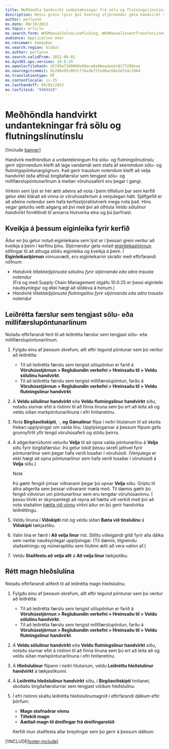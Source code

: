 ```yaml
---
title: Meðhöndla handvirkt undantekningar frá sölu og flutningslínutínslu
description: Þessi grein lýsir því hvernig stjórnendur geta handvirkt valið (eða afvalið) birgðafærslur til að laga vandamál sem stafa af skemmdum sölu- og millifærslupöntunargögnum.
author: perlynne
ms.date: 08/19/2022
ms.topic: article
ms.search.form: WHSManualSalesLinePicking, WHSManualInventTransferLinePicking, InventTransPick, WHSLoadLineManualCorrection, WHSTroubleshootingSelfService
audience: Application User
ms.reviewer: kamaybac
ms.search.region: Global
ms.author: perlynne
ms.search.validFrom: 2022-08-01
ms.dyn365.ops.version: 10.0.29
ms.openlocfilehash: d2f89a7109060e69aca6a06eadaedc017728bbae
ms.sourcegitcommit: 0220be95c007c77ba3b73fed8ac68a3d72dc2884
ms.translationtype: MT
ms.contentlocale: is-IS
ms.lasthandoff: 09/02/2022
ms.locfileid: "9404428"
---
```

# <a name="manually-handle-sales-and-transfer-line-picking-exceptions"></a>Meðhöndla handvirkt undantekningar frá sölu og flutningslínutínslu

[!include [banner](../includes/banner.md)]

Handvirk meðhöndlun á undantekningum frá sölu- og flutningslínutínslu gerir stjórnendum kleift að laga vandamál sem stafa af skemmdum sölu- og flutningspöntunargögnum. Það gerir traustum notendum kleift að velja handvirkt (eða aftína) birgðafærslur sem tengjast sölu- og millifærslupöntunarlínum á meðan vöruhúsaferli eru þegar í gangi.

Virknin sem lýst er hér ætti aðeins að nota í þeim tilfellum þar sem kerfið getur ekki klárað að vinna úr vöruhúsaferlum á venjulegan hátt. Sjálfgefið er að aðeins notendur sem hafa kerfisstjórahlutverk mega nota það. Hins vegar geturðu veitt aðgang að því með því að úthluta *Veldu sölulínur handvirkt* forréttindi til annarra hlutverka eins og þú þarfnast.

## <a name="turn-on-this-feature-for-your-system"></a>Kveikja á þessum eiginleika fyrir kerfið

Áður en þú getur notað eiginleikana sem lýst er í þessari grein verður að kveikja á þeim í kerfinu þínu. Stjórnendur geta notað [eiginleikastjórnun](../../fin-ops-core/fin-ops/get-started/feature-management/feature-management-overview.md) stillingar til að athuga stöðu eiginleika og kveikja á þeim. Í **Eiginleikastjórnun** vinnusvæði, eru eiginleikarnir skráðir með eftirfarandi nöfnum:

- *Handvirk tiltektarþjónusta sölulínu fyrir stjórnanda eða aðra trausta notendur*<br>(Frá og með Supply Chain Management útgáfu 10.0.25 er þessi eiginleiki nauðsynlegur og ekki hægt að slökkva á honum.)
- *Handvirk tiltektarþjónusta flutningslínu fyrir stjórnanda eða aðra trausta notendur*

## <a name="correct-transactions-related-to-sales-or-transfer-order-lines"></a>Leiðrétta færslur sem tengjast sölu- eða millifærslupöntunarlínum

Notaðu eftirfarandi ferli til að leiðrétta færslur sem tengjast sölu- eða millifærslupöntunarlínum.

1. Fylgdu einu af þessum skrefum, allt eftir tegund pöntunar sem þú verður að leiðrétta:

    - Til að leiðrétta færslu sem tengist sölupöntun er farið á **Vöruhússtjórnun \> Reglubundin verkefni \> Hreinsaðu til \> Veldu sölulínu handvirkt**.
    - Til að leiðrétta færslu sem tengist millifærslupöntun, farðu á **Vöruhússtjórnun \> Reglubundin verkefni \> Hreinsaðu til \> Veldu flutningslínur handvirkt**.

1. Á **Veldu sölulínur handvirkt** eða **Veldu flutningslínur handvirkt** síðu, notaðu síurnar efst á ristinni til að finna línuna sem þú ert að leita að og veldu síðan markpöntunarlínuna í efri hnitanetinu.
1. Nota **Birgðaviðskipti**, **·**, **og** **Gámalínur** flipa í neðri hlutanum til að skoða frekari upplýsingar um valda línu. Upplýsingarnar á þessum flipum gefa grunnyfirlit yfir tengd vöruhúsaferli og stöðu þeirra.
1. Á aðgerðarrúðunni velurðu **Velja** til að opna valda pöntunarlínu á **Velja** síðu fyrir birgðafærslur. Þú getur lokið þessu skrefi jafnvel fyrir pöntunarlínur sem þegar hafa verið losaðar í vöruhúsið. (Venjulega er ekki hægt að opna pöntunarlínur sem hafa verið losaðar í vöruhúsið á **Velja** síðu.)

    > [!NOTE]
    > Þú gætir fengið ýmsar viðvaranir þegar þú opnar **Velja** síðu. Gríptu til allra aðgerða sem þessar viðvaranir mæla með. Til dæmis gætir þú fengið viðvörun um pöntunarlínur sem eru tengdar vöruhúsavinnu. Í þessu tilviki er skynsamlegt að reyna að hætta við verkið með því að nota staðalinn [hætta við vinnu](cancel-warehouse-work.md) virkni áður en þú gerir handvirka leiðréttingu.

1. Veldu línuna í **Viðskipti** rist og veldu síðan **Bæta við tínslulínu** á **Viðskipti** tækjastiku.
1. Valin lína er færð í **Að velja línur** rist. Stilltu viðeigandi gildi fyrir alla dálka sem vantar nauðsynlegar upplýsingar. (Til dæmis, tilgreindu staðsetningu og númeraplötu sem hlutinn ætti að vera valinn af.)
1. Veldu **Staðfestu að velja allt** á **Að velja línur** tækjastiku.

## <a name="correct-load-line-quantities"></a>Rétt magn hleðslulína

Notaðu eftirfarandi aðferð til að leiðrétta magn hleðslulínu.

1. Fylgdu einu af þessum skrefum, allt eftir tegund pöntunar sem þú verður að leiðrétta:

    - Til að leiðrétta færslu sem tengist sölupöntun er farið á **Vöruhússtjórnun \> Reglubundin verkefni \> Hreinsaðu til \> Veldu sölulínu handvirkt**.
    - Til að leiðrétta færslu sem tengist millifærslupöntun, farðu á **Vöruhússtjórnun \> Reglubundin verkefni \> Hreinsaðu til \> Veldu flutningslínur handvirkt**.

1. Á **Veldu sölulínur handvirkt** eða **Veldu flutningslínur handvirkt** síðu, notaðu síurnar efst á ristinni til að finna línuna sem þú ert að leita að og veldu síðan markpöntunarlínuna í efri hnitanetinu.
1. Á **Hleðslulínur** flipann í neðri hlutanum, veldu **Leiðréttu hleðslulínur handvirkt** á tækjastikunni.
1. Á **Leiðréttu hleðslulínur handvirkt** síðu, í **Birgðaviðskipti** hnitanet, skoðaðu birgðafærslurnar sem tengjast völdum hleðslulínu.
1. Í efri ristinni skaltu leiðrétta hleðslulínumagnið í eftirfarandi dálkum eftir þörfum:

    - **Magn stofnaðrar vinnu**
    - **Tiltekið magn**
    - **Áætlað magn til dreifingar frá dreifingarstöð**

    Kerfið mun staðfesta allar breytingar sem þú gerir á þessum dálkum.

[!INCLUDE[footer-include](../../includes/footer-banner.md)]
